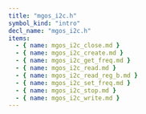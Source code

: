 ```yaml
---
title: "mgos_i2c.h"
symbol_kind: "intro"
decl_name: "mgos_i2c.h"
items:
  - { name: mgos_i2c_close.md }
  - { name: mgos_i2c_create.md }
  - { name: mgos_i2c_get_freq.md }
  - { name: mgos_i2c_read.md }
  - { name: mgos_i2c_read_reg_b.md }
  - { name: mgos_i2c_set_freq.md }
  - { name: mgos_i2c_stop.md }
  - { name: mgos_i2c_write.md }
---
```



